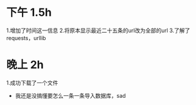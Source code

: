 # 下午 1.5h #
1.增加了时间这一信息
2.将原本显示最近二十五条的url改为全部的url
3.了解了requests，urllib

# 晚上 2h #
1.成功下载了一个文件

- 我还是没搞懂要怎么一条一条导入数据库，sad